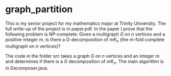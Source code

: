 # graph_partition

This is my senior project for my mathematics major at Trinity University. 
The full write-up of the project is in paper.pdf. 
In the paper I prove that the following problem is NP-complete:
Given a multigraph $G$ on $n$ vertices and a positive integer $m$, is there a $G$-decomposition of $m K_n$ (the $m$-fold complete multigraph on $n$ vertices)? 

The code in the folder src takes a graph $G$ on $n$ vertices and an integer $m$ and determines if there is a $G$ decomposition of $mK_n$. 
The main algorithm is in Decomposer.java.

